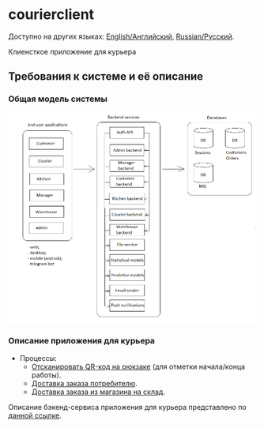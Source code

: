 # courierclient

Доступно на других языках: [English/Английский](courier.md), [Russian/Русский](courier.ru.md). 

Клиенсткое приложение для курьера 

## Требования к системе и её описание 

### Общая модель системы

![system_overall](../img/system_overall.png)

### Описание приложения для курьера

- Процессы:
    - [Отсканировать QR-код на рюкзаке](processes/courier.scanbackpack.ru.md) (для отметки начала/конца работы).
    - [Доставка заказа потребителю](processes/courier.deliverorder.ru.md).
    - [Доставка заказа из магазина на склад](processes/courier.store2wh.ru.md).

Описание бэкенд-сервиса приложения для курьера представлено по [данной ссылке](../backend/courierbackend.ru.md).
